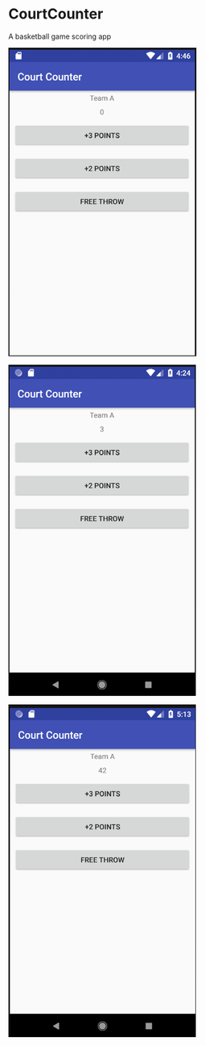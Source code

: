 # CourtCounter
A basketball game scoring app

![jJustJava app screen shot](CC_ScreenShots/cc_scrnshot1.png "")

![jJustJava app screen shot](CC_ScreenShots/cc_scrnshot2.png "")

![jJustJava app screen shot](CC_ScreenShots/cc_scrnshot3.png "")
